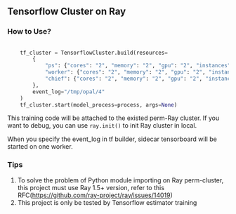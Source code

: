 ## Tensorflow Cluster on Ray

### How to Use?
```python
    
    tf_cluster = TensorflowCluster.build(resources=
        {
            "ps": {"cores": "2", "memory": "2", "gpu": "2", "instances": "1"},
            "worker": {"cores": "2", "memory": "2", "gpu": "2", "instances": "1"},
            "chief": {"cores": "2", "memory": "2", "gpu": "2", "instances": "1"}
        },
        event_log="/tmp/opal/4"
    )
    tf_cluster.start(model_process=process, args=None)
```
This training code will be attached to the existed perm-Ray cluster. If you want to debug, you can use `ray.init()` to init Ray cluster in local.

When you specify the event_log in tf builder, sidecar tensorboard will be started on one worker.

### Tips
1. To solve the problem of Python module importing on Ray perm-cluster, this project must use Ray 1.5+ version, refer to this RFC(https://github.com/ray-project/ray/issues/14019)
2. This project is only be tested by Tensorflow estimator training
